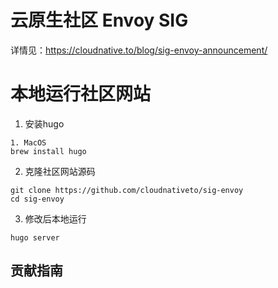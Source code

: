 # 云原生社区 Envoy SIG

详情见：<https://cloudnative.to/blog/sig-envoy-announcement/>


# 本地运行社区网站

1. 安装hugo

```
1. MacOS
brew install hugo
```

2. 克隆社区网站源码

```
git clone https://github.com/cloudnativeto/sig-envoy
cd sig-envoy
```

3. 修改后本地运行

```
hugo server
```

## 贡献指南
